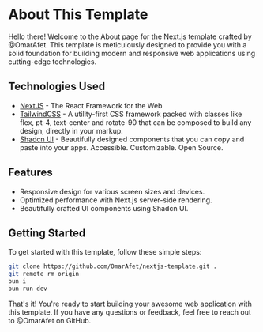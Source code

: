 # About This Template

Hello there! Welcome to the About page for the Next.js template crafted by @OmarAfet. This template is meticulously designed to provide you with a solid foundation for building modern and responsive web applications using cutting-edge technologies.

## Technologies Used

- [NextJS](https://nextjs.org/) - The React Framework for the Web
- [TailwindCSS](https://tailwindcss.com/) - A utility-first CSS framework packed with classes like flex, pt-4, text-center and rotate-90 that can be composed to build any design, directly in your markup.
- [Shadcn UI](https://ui.shadcn.com/) - Beautifully designed components that you can copy and paste into your apps. Accessible. Customizable. Open Source.

## Features

- Responsive design for various screen sizes and devices.
- Optimized performance with Next.js server-side rendering.
- Beautifully crafted UI components using Shadcn UI.

## Getting Started

To get started with this template, follow these simple steps:

```bash
git clone https://github.com/OmarAfet/nextjs-template.git .
git remote rm origin
bun i
bun run dev
```

That's it! You're ready to start building your awesome web application with this template. If you have any questions or feedback, feel free to reach out to @OmarAfet on GitHub.
